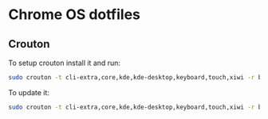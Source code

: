 # Chrome OS dotfiles

## Crouton
To setup crouton install it and run:

```bash
sudo crouton -t cli-extra,core,kde,kde-desktop,keyboard,touch,xiwi -r bionic -m http://mirrors.digitalocean.com/ubuntu/
```

To update it:
```bash
sudo crouton -t cli-extra,core,kde,kde-desktop,keyboard,touch,xiwi -r bionic -u
```
